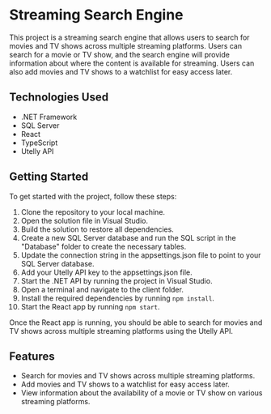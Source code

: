 Streaming Search Engine
=======================

This project is a streaming search engine that allows users to search for movies and TV shows across multiple streaming platforms. Users can search for a movie or TV show, and the search engine will provide information about where the content is available for streaming. Users can also add movies and TV shows to a watchlist for easy access later.

Technologies Used
-----------------

-   .NET Framework
-   SQL Server
-   React
-   TypeScript
-   Utelly API

Getting Started
---------------

To get started with the project, follow these steps:

1.  Clone the repository to your local machine.
2.  Open the solution file in Visual Studio.
3.  Build the solution to restore all dependencies.
4.  Create a new SQL Server database and run the SQL script in the "Database" folder to create the necessary tables.
5.  Update the connection string in the appsettings.json file to point to your SQL Server database.
6.  Add your Utelly API key to the appsettings.json file.
7.  Start the .NET API by running the project in Visual Studio.
8.  Open a terminal and navigate to the client folder.
9.  Install the required dependencies by running `npm install`.
10. Start the React app by running `npm start`.

Once the React app is running, you should be able to search for movies and TV shows across multiple streaming platforms using the Utelly API.

Features
--------

-   Search for movies and TV shows across multiple streaming platforms.
-   Add movies and TV shows to a watchlist for easy access later.
-   View information about the availability of a movie or TV show on various streaming platforms.


